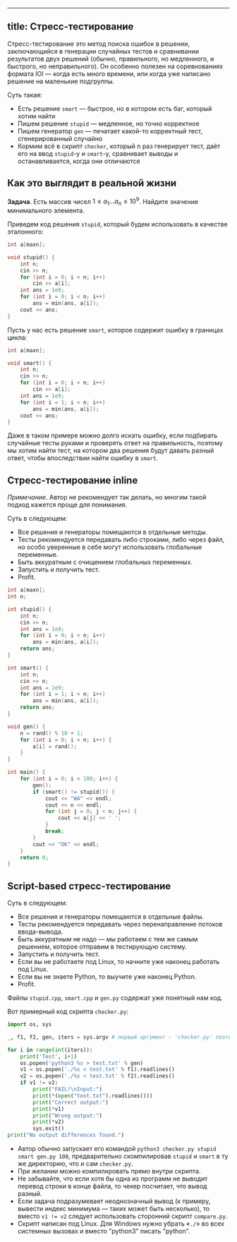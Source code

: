 
---
title: Стресс-тестирование
---

Стресс-тестирование это метод поиска ошибок в решении, заключающийся в генерации случайных тестов и сравнивании результатов двух решений (обычно, правильного, но медленного, и быстрого, но неправильного). Он особенно полезен на соревнованиях формата IOI — когда есть много времени, или когда уже написано решение на маленькие подгруппы.

Суть такая:

* Есть решение `smart` — быстрое, но в котором есть баг, который хотим найти
* Пишем решение `stupid` — медленное, но точно корректное
* Пишем генератор `gen` — печатает какой-то корректный тест, сгенерированный случайно
* Кормим всё в скрипт `checker`, который n раз генерирует тест, даёт его на ввод `stupid`-у и `smart`-у, сравнивает выводы и останавливается, когда они отличаются

## Как это выглядит в реальной жизни

**Задача**. Есть массив чисел $1 \le a_1 ... a_n \le 10^9$. Найдите значение минимального элемента.

Приведем код решения `stupid`, который будем использовать в качестве эталонного:

```c++
int a[maxn];

void stupid() {
    int n;
    cin >> n;
    for (int i = 0; i < n; i++)
        cin >> a[i];
    int ans = 1e9;
    for (int i = 0; i < n; i++)
        ans = min(ans, a[i]);
    cout << ans;
}
```

Пусть у нас есть решение `smart`, которое содержит ошибку в границах цикла:

```c++
int a[maxn];

void smart() {
    int n;
    cin >> n;
    for (int i = 0; i < n; i++)
        cin >> a[i];
    int ans = 1e9;
    for (int i = 1; i < n; i++)
        ans = min(ans, a[i]);
    cout << ans;
}
```

Даже в таком примере можно долго искать ошибку, если подбирать случайные тесты руками и проверять ответ на правильность, поэтому мы хотим найти тест, на котором два решения будут давать разный ответ, чтобы впоследствии найти ошибку в `smart`.

## Стресс-тестирование inline

*Примечание*. Автор не рекомендует так делать, но многим такой подход кажется проще для понимания.

Суть в следующем:

* Все решения и генераторы помещаются в отдельные методы.
* Тесты рекомендуется передавать либо строками, либо через файл, но особо уверенные в себе могут использовать глобальные переменные.
* Быть аккуратным с очищением глобальных переменных.
* Запустить и получить тест.
* Profit.

``` c++
int a[maxn];
int n;

int stupid() {
    int n;
    cin >> n;
    int ans = 1e9;
    for (int i = 0; i < n; i++)
        ans = min(ans, a[i]);
    return ans;
}

int smart() {
    int n;
    cin >> n;
    int ans = 1e9;
    for (int i = 1; i < n; i++)
        ans = min(ans, a[i]);
    return ans;
}

void gen() {
    n = rand() % 10 + 1;
    for (int i = 0; i < n; i++) {
        a[i] = rand();
    }
}

int main() {
    for (int i = 0; i < 100; i++) {
        gen();
        if (smart() != stupid()) {
            cout << "WA" << endl;
            cout << n << endl;
            for (int j = 0; j < n; j++) {
                cout << a[j] << ' ';
            }
            break;
        }
        cout << "OK" << endl;
    }
    return 0;
}

```

## Script-based стресс-тестирование

Суть в следующем:

* Все решения и генераторы помещаются в отдельные файлы.
* Тесты рекомендуется передавать через перенаправление потоков ввода-вывода.
* Быть аккуратным не надо — мы работаем с тем же самым решением, которое отправим в тестирующую систему.
* Запустить и получить тест.
* Если вы не работаете под Linux, то начните уже наконец работать под Linux.
* Если вы не знаете Python, то выучите уже наконец Python.
* Profit.

Файлы `stupid.cpp`, `smart.cpp` и `gen.py` содержат уже понятный нам код.

Вот примерный код скрипта `checker.py`:

```python
import os, sys

_, f1, f2, gen, iters = sys.argv # первый аргумент - 'checker.py' поэтому "откинем" его с помощью _

for i in range(int(iters)):
    print('Test', i+1)
    os.popen('python3 %s > test.txt' % gen)
    v1 = os.popen('./%s < test.txt' % f1).readlines()
    v2 = os.popen('./%s < test.txt' % f2).readlines()
    if v1 != v2:
        print("FAIL!\nInput:")
        print(*(open("text.txt").readlines()))
        print("Correct output:")
        print(*v1)
        print("Wrong output:")
        print(*v2)
        sys.exit()
print("No output differences found.")
```

* Автор обычно запускает его командой `python3 checker.py stupid smart gen.py 100`, предварительно скомпилировав `stupid` и `smart` в ту же директорию, что и сам `checker.py`.
* При желании можно компилировать прямо внутри скрипта.
* Не забывайте, что если хотя бы одна из программ не выводит перевод строки в конце файла, то чекер посчитает, что вывод разный.
* Если задача подразумевает неоднозначный вывод (к примеру, вывести индекс минимума — таких может быть несколько), то вместо `v1 != v2` следует использовать сторонний скрипт `compare.py`.
* Скрипт написан под Linux. Для Windows нужно убрать «`./`» во всех системных вызовах и вместо "python3" писать "python".
